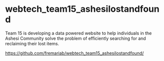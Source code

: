 # webtech_team15_ashesilostandfound
Team 15 is developing a data powered website to help individuals in the Ashesi Community solve the problem of efficiently searching for and reclaiming their lost items.

https://github.com/fremariab/webtech_team15_ashesilostandfound/